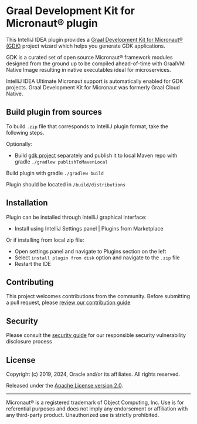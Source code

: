# Graal Development Kit for Micronaut&reg; plugin

This IntelliJ IDEA plugin provides a [Graal Development Kit for Micronaut&reg; (GDK)](https://graal.cloud/gdk/) project wizard which helps you generate GDK applications.

GDK is a curated set of open source Micronaut® framework modules designed from the ground up to be compiled ahead-of-time with GraalVM Native Image resulting in native executables ideal for microservices.

IntelliJ IDEA Ultimate Micronaut support is automatically enabled for GDK projects. 
Graal Development Kit for Micronaut was formerly Graal Cloud Native.

## Build plugin from sources

To build `.zip` file that corresponds to IntelliJ plugin format, take the following steps.

Optionally:
- Build [gdk project](https://graal.cloud/gdk/) separately and publish it to local Maven repo with gradle `./gradlew publishToMavenLocal`

Build plugin with gradle `./gradlew build`

Plugin should be located in `/build/distributions`

## Installation

Plugin can be installed through IntelliJ graphical interface:
- Install using IntelliJ Settings panel | Plugins from Marketplace

Or if installing from local zip file:
- Open settings panel and navigate to Plugins section on the left
- Select `install plugin from disk` option and navigate to the `.zip` file
- Restart the IDE

## Contributing

This project welcomes contributions from the community. Before submitting a pull request, please [review our contribution guide](./CONTRIBUTING.md)

## Security

Please consult the [security guide](./SECURITY.md) for our responsible security vulnerability disclosure process


## License

Copyright (c) 2019, 2024, Oracle and/or its affiliates. All rights reserved.

Released under the [Apache License version 2.0](LICENSE.txt).

---
Micronaut® is a registered trademark of Object Computing, Inc. Use is for referential purposes and does not imply any endorsement or affiliation with any third-party product. Unauthorized use is strictly prohibited.
